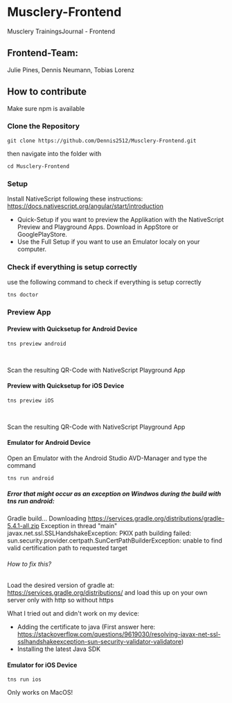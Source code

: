 # Musclery-Frontend
Musclery TrainingsJournal - Frontend

## Frontend-Team:
Julie Pines, Dennis Neumann, Tobias Lorenz

## How to contribute
Make sure npm is available

### Clone the Repository
<pre><code>git clone https://github.com/Dennis2512/Musclery-Frontend.git</pre></code>
then navigate into the folder with <pre><code>cd Musclery-Frontend </pre></code>

### Setup 
Install NativeScript following these instructions: https://docs.nativescript.org/angular/start/introduction
- Quick-Setup if you want to preview the Applikation with the NativeScript Preview and Playground Apps. Download in AppStore or GooglePlayStore. <br>
- Use the Full Setup if you want to use an Emulator localy on your computer.

### Check if everything is setup correctly 
use the following command to check if everything is setup correctly
<pre><code>tns doctor</pre></code>

### Preview App

#### Preview with Quicksetup for Android Device 
<pre><code>tns preview android</pre></code> <br>
Scan the resulting QR-Code with NativeScript Playground App

#### Preview with Quicksetup for iOS Device
<pre><code>tns preview iOS</pre></code> <br>
Scan the resulting QR-Code with NativeScript Playground App

#### Emulator for Android Device
Open an Emulator with the Android Studio AVD-Manager and type the command
<pre><code>tns run android</pre></code>

##### Error that might occur as an exception on Windwos during the build with tns run android:
Gradle build...
Downloading https://services.gradle.org/distributions/gradle-5.4.1-all.zip
Exception in thread "main" javax.net.ssl.SSLHandshakeException: PKIX path building failed: sun.security.provider.certpath.SunCertPathBuilderException: unable to find valid certification path to requested target

###### How to fix this?
Load the desired version of gradle at: https://services.gradle.org/distributions/ and load this up on your own server only with http so without https

What I tried out and didn't work on my device:
 - Adding the certificate to java (First answer here: https://stackoverflow.com/questions/9619030/resolving-javax-net-ssl-sslhandshakeexception-sun-security-validator-validatore)
 - Installing the latest Java SDK
 
#### Emulator for iOS Device
<pre><code>tns run ios </pre></code> Only works on MacOS!

